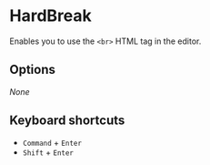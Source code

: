 # HardBreak
Enables you to use the `<br>` HTML tag in the editor.

## Options
*None*

## Keyboard shortcuts
* `Command` + `Enter`
* `Shift` + `Enter`